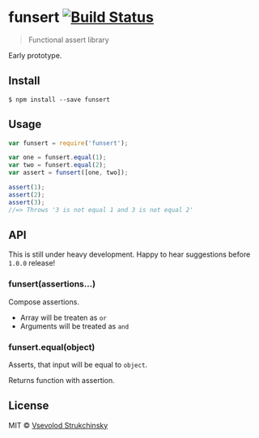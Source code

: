 # funsert [![Build Status](https://travis-ci.org/floatdrop/funsert.svg?branch=master)](https://travis-ci.org/floatdrop/funsert)

> Functional assert library

Early prototype.

## Install

```
$ npm install --save funsert
```


## Usage

```js
var funsert = require('funsert');

var one = funsert.equal(1);
var two = funsert.equal(2);
var assert = funsert([one, two]);

assert(1);
assert(2);
assert(3);
//=> Throws '3 is not equal 1 and 3 is not equal 2'
```


## API

This is still under heavy development. Happy to hear suggestions before `1.0.0` release!

### funsert(assertions...)

Compose assertions.

- Array will be treaten as `or`
- Arguments will be treated as `and`

### funsert.equal(object)

Asserts, that input will be equal to `object`.

Returns function with assertion.

## License

MIT © [Vsevolod Strukchinsky](http://github.com/floatdrop)
